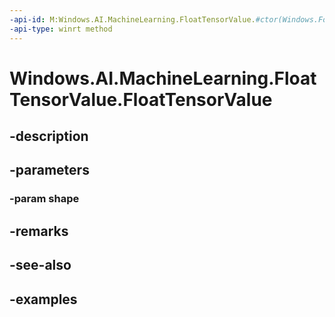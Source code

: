 ```yaml
---
-api-id: M:Windows.AI.MachineLearning.FloatTensorValue.#ctor(Windows.Foundation.Collections.IVectorView{System.Int64})
-api-type: winrt method
---
```


<!-- Method syntax.
public FloatTensorValue.FloatTensorValue(IVectorView<Int64> shape)
-->

# Windows.AI.MachineLearning.FloatTensorValue.FloatTensorValue

## -description

## -parameters
### -param shape

## -remarks

## -see-also

## -examples

